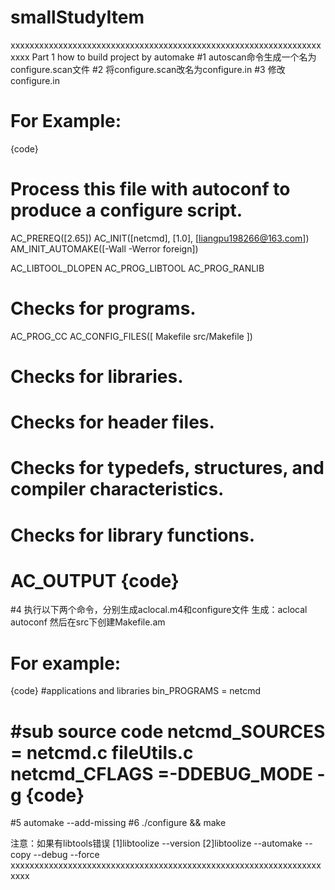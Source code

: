 # smallStudyItem
xxxxxxxxxxxxxxxxxxxxxxxxxxxxxxxxxxxxxxxxxxxxxxxxxxxxxxxxxxxxxxxxxxxxx
Part 1 how to build project by automake
#1 autoscan命令生成一个名为configure.scan文件
#2 将configure.scan改名为configure.in
#3 修改configure.in

For Example:
===============================================================
{code}
# Process this file with autoconf to produce a configure script.

AC_PREREQ([2.65])
AC_INIT([netcmd], [1.0], [liangpu198266@163.com])
AM_INIT_AUTOMAKE([-Wall -Werror foreign])

AC_LIBTOOL_DLOPEN
AC_PROG_LIBTOOL
AC_PROG_RANLIB

# Checks for programs.
AC_PROG_CC
AC_CONFIG_FILES([
  Makefile
  src/Makefile
])
# Checks for libraries.

# Checks for header files.

# Checks for typedefs, structures, and compiler characteristics.

# Checks for library functions.

AC_OUTPUT
{code}
==================================================================

#4 执行以下两个命令，分别生成aclocal.m4和configure文件 生成：aclocal autoconf
然后在src下创建Makefile.am

For example:
===================================================================
{code}
#applications and libraries
bin_PROGRAMS            = netcmd

#sub source code
netcmd_SOURCES          = netcmd.c fileUtils.c
netcmd_CFLAGS           =-DDEBUG_MODE -g
{code}
===================================================================
#5 automake --add-missing
#6 ./configure  && make

注意：如果有libtools错误
[1]libtoolize --version
[2]libtoolize --automake --copy --debug --force
xxxxxxxxxxxxxxxxxxxxxxxxxxxxxxxxxxxxxxxxxxxxxxxxxxxxxxxxxxxxxxxxxxxxx
